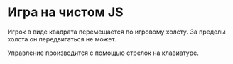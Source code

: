 # Игра на чистом JS
<p>Игрок в виде квадрата перемещается по игровому холсту. За пределы холста он передвигаться не может.</p>
<p>Управление производится с помощью стрелок на клавиатуре.</p>
